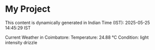 # My Project

This content is dynamically generated in Indian Time (IST): 2025-05-25 14:45:29 IST


Current Weather in Coimbatore:
Temperature: 24.88 °C
Condition: light intensity drizzle
